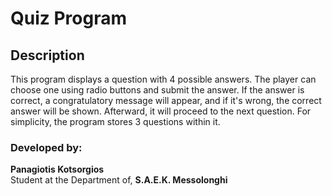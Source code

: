 # Quiz Program

## Description

This program displays a question with 4 possible answers. The player can choose one using radio buttons and submit the answer. If the answer is correct, a congratulatory message will appear, and if it's wrong, the correct answer will be shown. Afterward, it will proceed to the next question. For simplicity, the program stores 3 questions within it.

### Developed by:
**Panagiotis Kotsorgios**  
Student at the Department of, **S.A.E.K. Messolonghi**  
